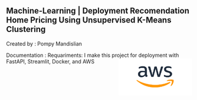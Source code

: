 ## Machine-Learning | Deployment Recomendation Home Pricing Using Unsupervised K-Means Clustering

Created by : Pompy Mandislian

Documentation :
Requariments:
I make this project for deployment with FastAPI, Streamlit, Docker, and AWS
<img align="right" src="Image/aws.png" width="200" height="100" />

